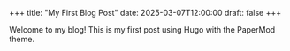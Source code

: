 +++
title: "My First Blog Post"
date: 2025-03-07T12:00:00
draft: false
+++

Welcome to my blog! This is my first post using Hugo with the PaperMod theme.
